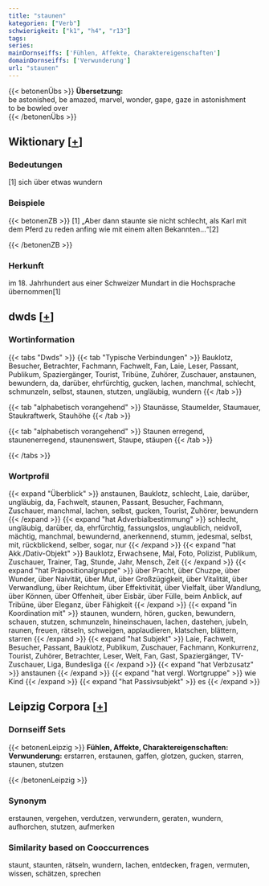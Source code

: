 ```yaml
---
title: "staunen"
kategorien: ["Verb"]
schwierigkeit: ["k1", "h4", "r13"]
tags:
series:
mainDornseiffs: ['Fühlen, Affekte, Charaktereigenschaften']
domainDornseiffs: ['Verwunderung']
url: "staunen"
---
```


{{< betonenÜbs >}}
**Übersetzung:**  
be astonished, be amazed, marvel, wonder, gape, gaze in astonishment  
to be bowled over  
{{< /betonenÜbs >}}

## Wiktionary [[+](https://de.wiktionary.org/wiki/staunen)]

### Bedeutungen
[1] sich über etwas wundern  

### Beispiele
{{< betonenZB >}}
[1] „Aber dann staunte sie nicht schlecht, als Karl mit dem Pferd zu reden anfing wie mit einem alten Bekannten…“[2]  

{{< /betonenZB >}}
### Herkunft
im 18. Jahrhundert aus einer Schweizer Mundart in die Hochsprache übernommen[1]  



## dwds [[+](https://www.dwds.de/wb/staunen)]

### Wortinformation
{{< tabs "Dwds" >}}
{{< tab "Typische Verbindungen" >}}
Bauklotz, Besucher, Betrachter, Fachmann, Fachwelt, Fan, Laie, Leser, Passant, Publikum, Spaziergänger, Tourist, Tribüne, Zuhörer, Zuschauer, anstaunen, bewundern, da, darüber, ehrfürchtig, gucken, lachen, manchmal, schlecht, schmunzeln, selbst, staunen, stutzen, ungläubig, wundern
{{< /tab >}}

{{< tab "alphabetisch vorangehend" >}}
Staunässe, Staumelder, Staumauer, Staukraftwerk, Stauhöhe
{{< /tab >}}

{{< tab "alphabetisch vorangehend" >}}
Staunen erregend, staunenerregend, staunenswert, Staupe, stäupen
{{< /tab >}}

{{< /tabs >}}

### Wortprofil
{{< expand "Überblick" >}} anstaunen, Bauklotz, schlecht, Laie, darüber, ungläubig, da, Fachwelt, staunen, Passant, Besucher, Fachmann, Zuschauer, manchmal, lachen, selbst, gucken, Tourist, Zuhörer, bewundern {{< /expand >}}
{{< expand "hat Adverbialbestimmung" >}} schlecht, ungläubig, darüber, da, ehrfürchtig, fassungslos, unglaublich, neidvoll, mächtig, manchmal, bewundernd, anerkennend, stumm, jedesmal, selbst, mit, rückblickend, selber, sogar, nur {{< /expand >}}
{{< expand "hat Akk./Dativ-Objekt" >}} Bauklotz, Erwachsene, Mal, Foto, Polizist, Publikum, Zuschauer, Trainer, Tag, Stunde, Jahr, Mensch, Zeit {{< /expand >}}
{{< expand "hat Präpositionalgruppe" >}} über Pracht, über Chuzpe, über Wunder, über Naivität, über Mut, über Großzügigkeit, über Vitalität, über Verwandlung, über Reichtum, über Effektivität, über Vielfalt, über Wandlung, über Können, über Offenheit, über Eisbär, über Fülle, beim Anblick, auf Tribüne, über Eleganz, über Fähigkeit {{< /expand >}}
{{< expand "in Koordination mit" >}} staunen, wundern, hören, gucken, bewundern, schauen, stutzen, schmunzeln, hineinschauen, lachen, dastehen, jubeln, raunen, freuen, rätseln, schweigen, applaudieren, klatschen, blättern, starren {{< /expand >}}
{{< expand "hat Subjekt" >}} Laie, Fachwelt, Besucher, Passant, Bauklotz, Publikum, Zuschauer, Fachmann, Konkurrenz, Tourist, Zuhörer, Betrachter, Leser, Welt, Fan, Gast, Spaziergänger, TV-Zuschauer, Liga, Bundesliga {{< /expand >}}
{{< expand "hat Verbzusatz" >}} anstaunen {{< /expand >}}
{{< expand "hat vergl. Wortgruppe" >}} wie Kind {{< /expand >}}
{{< expand "hat Passivsubjekt" >}} es {{< /expand >}}

## Leipzig Corpora [[+](https://corpora.uni-leipzig.de/en/res?word=staunen&corpusId=deu_newscrawl-public_2018)]

### Dornseiff Sets
{{< betonenLeipzig >}}
**Fühlen, Affekte, Charaktereigenschaften:**  
**Verwunderung:** erstarren, erstaunen, gaffen, glotzen, gucken, starren, staunen, stutzen  

{{< /betonenLeipzig >}}

### Synonym
erstaunen, vergehen, verdutzen, verwundern, geraten, wundern, aufhorchen, stutzen, aufmerken


### Similarity based on Cooccurrences
staunt, staunten, rätseln, wundern, lachen, entdecken, fragen, vermuten, wissen, schätzen, sprechen

